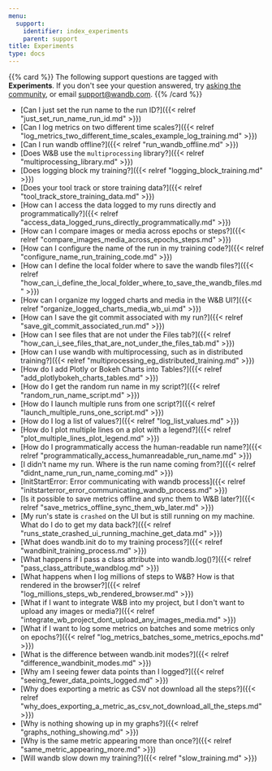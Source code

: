 ```yaml
---
menu:
  support:
    identifier: index_experiments
    parent: support
title: Experiments
type: docs
---
```


{{% card %}}
The following support questions are tagged with <b>Experiments</b>. If you don't see 
your question answered, try [asking the community](https://community.wandb.ai/), 
or email [support@wandb.com](mailto:support@wandb.com).
{{% /card %}}

- [Can I just set the run name to the run ID?]({{< relref "just_set_run_name_run_id.md" >}})
- [Can I log metrics on two different time scales?]({{< relref "log_metrics_two_different_time_scales_example_log_training.md" >}})
- [Can I run wandb offline?]({{< relref "run_wandb_offline.md" >}})
- [Does W&B use the `multiprocessing` library?]({{< relref "multiprocessing_library.md" >}})
- [Does logging block my training?]({{< relref "logging_block_training.md" >}})
- [Does your tool track or store training data?]({{< relref "tool_track_store_training_data.md" >}})
- [How can I access the data logged to my runs directly and programmatically?]({{< relref "access_data_logged_runs_directly_programmatically.md" >}})
- [How can I compare images or media across epochs or steps?]({{< relref "compare_images_media_across_epochs_steps.md" >}})
- [How can I configure the name of the run in my training code?]({{< relref "configure_name_run_training_code.md" >}})
- [How can I define the local folder where to save the wandb files?]({{< relref "how_can_i_define_the_local_folder_where_to_save_the_wandb_files.md" >}})
- [How can I organize my logged charts and media in the W&B UI?]({{< relref "organize_logged_charts_media_wb_ui.md" >}})
- [How can I save the git commit associated with my run?]({{< relref "save_git_commit_associated_run.md" >}})
- [How can I see files that are not under the Files tab?]({{< relref "how_can_i_see_files_that_are_not_under_the_files_tab.md" >}})
- [How can I use wandb with multiprocessing, such as in distributed training?]({{< relref "multiprocessing_eg_distributed_training.md" >}})
- [How do I add Plotly or Bokeh Charts into Tables?]({{< relref "add_plotlybokeh_charts_tables.md" >}})
- [How do I get the random run name in my script?]({{< relref "random_run_name_script.md" >}})
- [How do I launch multiple runs from one script?]({{< relref "launch_multiple_runs_one_script.md" >}})
- [How do I log a list of values?]({{< relref "log_list_values.md" >}})
- [How do I plot multiple lines on a plot with a legend?]({{< relref "plot_multiple_lines_plot_legend.md" >}})
- [How do I programmatically access the human-readable run name?]({{< relref "programmatically_access_humanreadable_run_name.md" >}})
- [I didn't name my run. Where is the run name coming from?]({{< relref "didnt_name_run_run_name_coming.md" >}})
- [InitStartError: Error communicating with wandb process]({{< relref "initstarterror_error_communicating_wandb_process.md" >}})
- [Is it possible to save metrics offline and sync them to W&B later?]({{< relref "save_metrics_offline_sync_them_wb_later.md" >}})
- [My run's state is `crashed` on the UI but is still running on my machine. What do I do to get my data back?]({{< relref "runs_state_crashed_ui_running_machine_get_data.md" >}})
- [What does wandb.init do to my training process?]({{< relref "wandbinit_training_process.md" >}})
- [What happens if I pass a class attribute into wandb.log()?]({{< relref "pass_class_attribute_wandblog.md" >}})
- [What happens when I log millions of steps to W&B? How is that rendered in the browser?]({{< relref "log_millions_steps_wb_rendered_browser.md" >}})
- [What if I want to integrate W&B into my project, but I don't want to upload any images or media?]({{< relref "integrate_wb_project_dont_upload_any_images_media.md" >}})
- [What if I want to log some metrics on batches and some metrics only on epochs?]({{< relref "log_metrics_batches_some_metrics_epochs.md" >}})
- [What is the difference between wandb.init modes?]({{< relref "difference_wandbinit_modes.md" >}})
- [Why am I seeing fewer data points than I logged?]({{< relref "seeing_fewer_data_points_logged.md" >}})
- [Why does exporting a metric as CSV not download all the steps?]({{< relref "why_does_exporting_a_metric_as_csv_not_download_all_the_steps.md" >}})
- [Why is nothing showing up in my graphs?]({{< relref "graphs_nothing_showing.md" >}})
- [Why is the same metric appearing more than once?]({{< relref "same_metric_appearing_more.md" >}})
- [Will wandb slow down my training?]({{< relref "slow_training.md" >}})